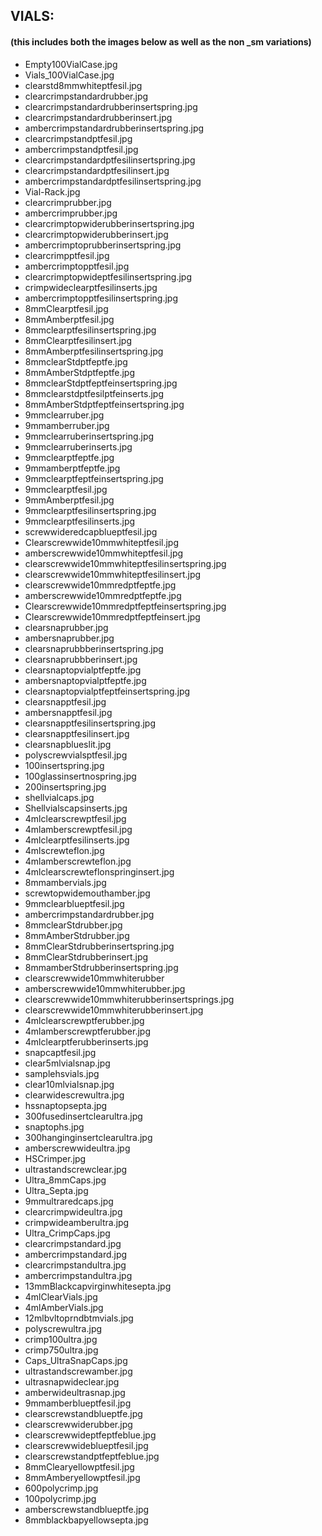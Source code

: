 ## VIALS:
#### (this includes both the images below as well as the non \_sm variations)
- Empty100VialCase.jpg 
- Vials_100VialCase.jpg 
- clearstd8mmwhiteptfesil.jpg 
- clearcrimpstandardrubber.jpg 
- clearcrimpstandardrubberinsertspring.jpg 
- clearcrimpstandardrubberinsert.jpg 
- ambercrimpstandardrubberinsertspring.jpg 
- clearcrimpstandptfesil.jpg 
- ambercrimpstandptfesil.jpg 
- clearcrimpstandardptfesilinsertspring.jpg 
- clearcrimpstandardptfesilinsert.jpg 
- ambercrimpstandardptfesilinsertspring.jpg 
- Vial-Rack.jpg 
- clearcrimprubber.jpg 
- ambercrimprubber.jpg 
- clearcrimptopwiderubberinsertspring.jpg 
- clearcrimptopwiderubberinsert.jpg 
- ambercrimptoprubberinsertspring.jpg 
- clearcrimpptfesil.jpg 
- ambercrimptopptfesil.jpg 
- clearcrimptopwideptfesilinsertspring.jpg 
- crimpwideclearptfesilinserts.jpg 
- ambercrimptopptfesilinsertspring.jpg 
- 8mmClearptfesil.jpg 
- 8mmAmberptfesil.jpg 
- 8mmclearptfesilinsertspring.jpg 
- 8mmClearptfesilinsert.jpg 
- 8mmAmberptfesilinsertspring.jpg 
- 8mmclearStdptfeptfe.jpg 
- 8mmAmberStdptfeptfe.jpg 
- 8mmclearStdptfeptfeinsertspring.jpg 
- 8mmclearstdptfesilptfeinserts.jpg 
- 8mmAmberStdptfeptfeinsertspring.jpg 
- 9mmclearruber.jpg 
- 9mmamberruber.jpg 
- 9mmclearruberinsertspring.jpg 
- 9mmclearruberinserts.jpg 
- 9mmclearptfeptfe.jpg 
- 9mmamberptfeptfe.jpg 
- 9mmclearptfeptfeinsertspring.jpg 
- 9mmclearptfesil.jpg 
- 9mmAmberptfesil.jpg 
- 9mmclearptfesilinsertspring.jpg 
- 9mmclearptfesilinserts.jpg 
- screwwideredcapblueptfesil.jpg 
- Clearscrewwide10mmwhiteptfesil.jpg 
- amberscrewwide10mmwhiteptfesil.jpg 
- clearscrewwide10mmwhiteptfesilinsertspring.jpg 
- clearscrewwide10mmwhiteptfesilinsert.jpg 
- clearscrewwide10mmredptfeptfe.jpg 
- amberscrewwide10mmredptfeptfe.jpg 
- Clearscrewwide10mmredptfeptfeinsertspring.jpg 
- Clearscrewwide10mmredptfeptfeinsert.jpg 
- clearsnaprubber.jpg 
- ambersnaprubber.jpg 
- clearsnaprubbberinsertspring.jpg 
- clearsnaprubbberinsert.jpg 
- clearsnaptopvialptfeptfe.jpg 
- ambersnaptopvialptfeptfe.jpg 
- clearsnaptopvialptfeptfeinsertspring.jpg 
- clearsnapptfesil.jpg 
- ambersnapptfesil.jpg 
- clearsnapptfesilinsertspring.jpg 
- clearsnapptfesilinsert.jpg 
- clearsnapblueslit.jpg 
- polyscrewvialsptfesil.jpg 
- 100insertspring.jpg 
- 100glassinsertnospring.jpg 
- 200insertspring.jpg 
- shellvialcaps.jpg 
- Shellvialscapsinserts.jpg 
- 4mlclearscrewptfesil.jpg 
- 4mlamberscrewptfesil.jpg 
- 4mlclearptfesilinserts.jpg 
- 4mlscrewteflon.jpg 
- 4mlamberscrewteflon.jpg 
- 4mlclearscrewteflonspringinsert.jpg 
- 8mmambervials.jpg 
- screwtopwidemouthamber.jpg 
- 9mmclearblueptfesil.jpg 
- ambercrimpstandardrubber.jpg 
- 8mmclearStdrubber.jpg 
- 8mmAmberStdrubber.jpg 
- 8mmClearStdrubberinsertspring.jpg 
- 8mmClearStdrubberinsert.jpg 
- 8mmamberStdrubberinsertspring.jpg 
- clearscrewwide10mmwhiterubber 
- amberscrewwide10mmwhiterubber.jpg 
- clearscrewwide10mmwhiterubberinsertsprings.jpg 
- clearscrewwide10mmwhiterubberinsert.jpg 
- 4mlclearscrewptferubber.jpg 
- 4mlamberscrewptferubber.jpg 
- 4mlclearptferubberinserts.jpg 
- snapcaptfesil.jpg 
- clear5mlvialsnap.jpg 
- samplehsvials.jpg 
- clear10mlvialsnap.jpg 
- clearwidescrewultra.jpg 
- hssnaptopsepta.jpg 
- 300fusedinsertclearultra.jpg 
- snaptophs.jpg 
- 300hanginginsertclearultra.jpg 
- amberscrewwideultra.jpg 
- HSCrimper.jpg 
- ultrastandscrewclear.jpg 
- Ultra_8mmCaps.jpg 
- Ultra_Septa.jpg 
- 9mmultraredcaps.jpg 
- clearcrimpwideultra.jpg 
- crimpwideamberultra.jpg 
- Ultra_CrimpCaps.jpg 
- clearcrimpstandard.jpg 
- ambercrimpstandard.jpg 
- clearcrimpstandultra.jpg 
- ambercrimpstandultra.jpg 
- 13mmBlackcapvirginwhitesepta.jpg 
- 4mlClearVials.jpg 
- 4mlAmberVials.jpg 
- 12mlbvltoprndbtmvials.jpg 
- polyscrewultra.jpg 
- crimp100ultra.jpg 
- crimp750ultra.jpg 
- Caps_UltraSnapCaps.jpg 
- ultrastandscrewamber.jpg 
- ultrasnapwideclear.jpg 
- amberwideultrasnap.jpg 
- 9mmamberblueptfesil.jpg 
- clearscrewstandblueptfe.jpg 
- clearscrewwiderubber.jpg 
- clearscrewwideptfeptfeblue.jpg 
- clearscrewwideblueptfesil.jpg 
- clearscrewstandptfeptfeblue.jpg 
- 8mmClearyellowptfesil.jpg 
- 8mmAmberyellowptfesil.jpg 
- 600polycrimp.jpg 
- 100polycrimp.jpg 
- amberscrewstandblueptfe.jpg 
- 8mmblackbapyellowsepta.jpg 
